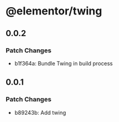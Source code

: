 # @elementor/twing

## 0.0.2

### Patch Changes

- b1f364a: Bundle Twing in build process

## 0.0.1

### Patch Changes

- b89243b: Add twing
